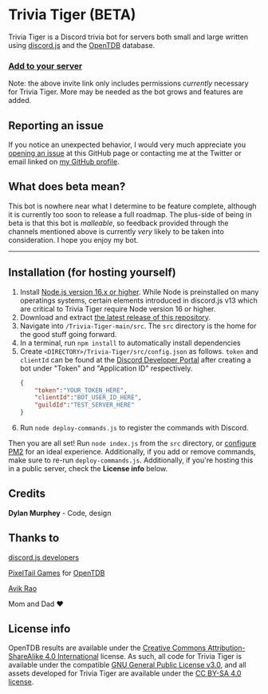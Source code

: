 # Trivia Tiger (BETA)
Trivia Tiger is a Discord trivia bot for servers both small and large written using [discord.js](https://github.com/discordjs/discord.js) and the [OpenTDB](https://opentdb.com/) database.

### [Add to your server](https://discord.com/api/oauth2/authorize?client_id=806067587091398677&permissions=274877908992&scope=bot%20applications.commands)
Note: the above invite link only includes permissions *currently* necessary for Trivia Tiger. More may be needed as the bot grows and features are added.

## Reporting an issue
If you notice an unexpected behavior, I would very much appreciate you [opening an issue](https://github.com/DylanMurphey/Trivia-Tiger/issues/new/choose) at this GitHub page or contacting me at the Twitter or email linked on [my GitHub profile](https://github.com/DylanMurphey).

## What does beta mean?
This bot is nowhere near what I determine to be feature complete, although it is currently too soon to release a full roadmap. The plus-side of being in beta is that this bot is *malleable*, so feedback provided through the channels mentioned above is currently *very* likely to be taken into consideration. I hope you enjoy my bot.

---

## Installation (for hosting yourself)
1. Install [Node.js version 16.x or higher](https://nodejs.org/en/). While Node is preinstalled on many operatings systems, certain elements introduced in discord.js v13 which are critical to Trivia Tiger require Node version 16 or higher.
2. Download and extract [the latest release of this repository](https://github.com/DylanMurphey/Trivia-Tiger/releases/latest).
3. Navigate into `/Trivia-Tiger-main/src`. The `src` directory is the home for the good stuff going forward.
4. In a terminal, run `npm install` to automatically install dependencies
5. Create `<DIRECTORY>/Trivia-Tiger/src/config.json` as follows. `token` and `clientId` can be found at the [Discord Developer Portal](https://discord.com/developers/applications) after creating a bot under "Token" and "Application ID" respectively.
   ```json
   {
       "token":"YOUR_TOKEN_HERE",
       "clientId":"BOT_USER_ID_HERE",
       "guildId":"TEST_SERVER_HERE"
   }
   ```
 6. Run `node deploy-commands.js` to register the commands with Discord.

Then you are all set! Run `node index.js` from the `src` directory, or [configure PM2](https://discordjs.guide/improving-dev-environment/pm2.html) for an ideal experience. Additionally, if you add or remove commands, make sure to re-run `deploy-commands.js`. Additionally, if you're hosting this in a public server, check the **License info** below.

## Credits
**Dylan Murphey** - Code, design

## Thanks to
[discord.js developers](https://github.com/discordjs/discord.js)

[PixelTail Games](https://pixeltailgames.com) for [OpenTDB](https://opentdb.com/)

[Avik Rao](https://github.com/AvikRao)

Mom and Dad :heart:

## License info
OpenTDB results are available under the [Creative Commons Attribution-ShareAlike 4.0 International](https://creativecommons.org/licenses/by-sa/4.0/) license. As such, all code for Trivia Tiger is available under the compatible [GNU General Public License v3.0](https://github.com/DylanMurphey/Trivia-Tiger/blob/c40fc5dd4aa2995080a7c4a04a82695ee63a8942/LICENSE), and all assets developed for Trivia Tiger are available under the [CC BY-SA 4.0 license](https://creativecommons.org/licenses/by-sa/4.0/).

